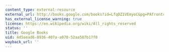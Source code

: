 ```yaml
---
content_type: external-resource
external_url: http://books.google.com/books?id=LfqDZ1VEmyoC&pg=PAfrontcover
has_external_license_warning: true
license: https://en.wikipedia.org/wiki/All_rights_reserved
status: ''
title: Google Books
uid: 4d5aead6-0936-407a-a070-52aa587b17f0
wayback_url: ''
---
```

